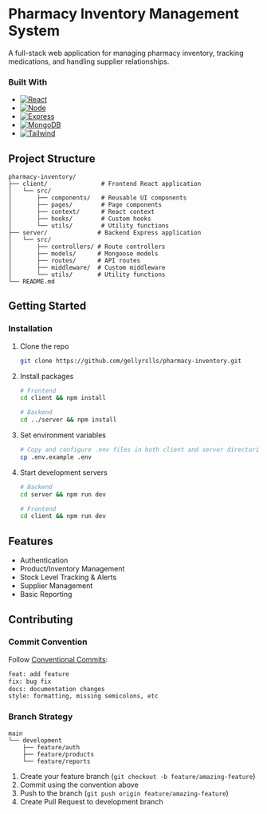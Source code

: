 # Pharmacy Inventory Management System

A full-stack web application for managing pharmacy inventory, tracking medications, and handling supplier relationships.

### Built With

* [![React][React.js]][React-url]
* [![Node][Node.js]][Node-url]
* [![Express][Express.js]][Express-url]
* [![MongoDB][MongoDB]][MongoDB-url]
* [![Tailwind][Tailwind-css]][Tailwind-url]

## Project Structure

```
pharmacy-inventory/
├── client/               # Frontend React application
│   └── src/
│       ├── components/   # Reusable UI components
│       ├── pages/        # Page components
│       ├── context/      # React context
│       ├── hooks/        # Custom hooks
│       └── utils/        # Utility functions
├── server/              # Backend Express application
│   └── src/
│       ├── controllers/ # Route controllers
│       ├── models/      # Mongoose models
│       ├── routes/      # API routes
│       ├── middleware/  # Custom middleware
│       └── utils/       # Utility functions
└── README.md
```

## Getting Started

### Installation

1. Clone the repo
   ```sh
   git clone https://github.com/gellyrslls/pharmacy-inventory.git
   ```
2. Install packages
   ```sh
   # Frontend
   cd client && npm install

   # Backend
   cd ../server && npm install
   ```
3. Set environment variables
   ```sh
   # Copy and configure .env files in both client and server directories
   cp .env.example .env
   ```
4. Start development servers
   ```sh
   # Backend
   cd server && npm run dev

   # Frontend
   cd client && npm run dev
   ```

## Features

- Authentication
- Product/Inventory Management
- Stock Level Tracking & Alerts
- Supplier Management
- Basic Reporting

## Contributing

### Commit Convention
Follow [Conventional Commits](https://www.conventionalcommits.org/):
```sh
feat: add feature
fix: bug fix
docs: documentation changes
style: formatting, missing semicolons, etc
```

### Branch Strategy
```
main
└── development
    ├── feature/auth
    ├── feature/products
    └── feature/reports
```

1. Create your feature branch (`git checkout -b feature/amazing-feature`)
2. Commit using the convention above
3. Push to the branch (`git push origin feature/amazing-feature`)
4. Create Pull Request to development branch


<!-- MARKDOWN LINKS & IMAGES -->
[contributors-shield]: https://img.shields.io/github/contributors/gellyrslls/pharmacy-inventory.svg?style=for-the-badge
[contributors-url]: https://github.com/gellyrslls/pharmacy-inventory/graphs/contributors
[license-shield]: https://img.shields.io/github/license/gellyrslls/pharmacy-inventory.svg?style=for-the-badge
[license-url]: https://github.com/gellyrslls/pharmacy-inventory/blob/master/LICENSE
[React.js]: https://img.shields.io/badge/React-20232A?style=for-the-badge&logo=react&logoColor=61DAFB
[React-url]: https://reactjs.org/
[Node.js]: https://img.shields.io/badge/node.js-6DA55F?style=for-the-badge&logo=node.js&logoColor=white
[Node-url]: https://nodejs.org/
[Express.js]: https://img.shields.io/badge/express.js-%23404d59.svg?style=for-the-badge&logo=express&logoColor=%2361DAFB
[Express-url]: https://expressjs.com/
[MongoDB]: https://img.shields.io/badge/MongoDB-%234ea94b.svg?style=for-the-badge&logo=mongodb&logoColor=white
[MongoDB-url]: https://www.mongodb.com/
[Tailwind-css]: https://img.shields.io/badge/tailwindcss-%2338B2AC.svg?style=for-the-badge&logo=tailwind-css&logoColor=white
[Tailwind-url]: https://tailwindcss.com/